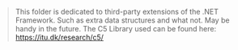 > This folder is dedicated to third-party extensions of the .NET Framework.  Such as extra data structures and what not.  May be handy in the future.
> The C5 Library used can be found here: https://itu.dk/research/c5/